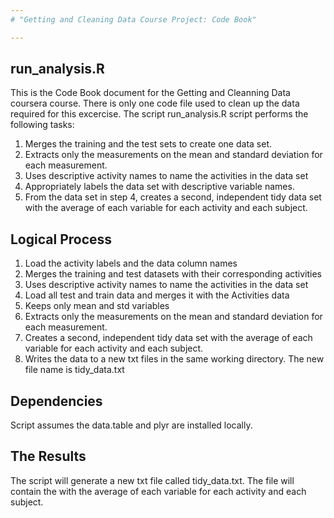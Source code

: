 ```yaml
---
# "Getting and Cleaning Data Course Project: Code Book"

---
```

## run_analysis.R

This is the Code Book document for the Getting and Cleanning Data coursera course. There is only one code file used to clean up the data required for this excercise. The script run_analysis.R script performs the following tasks:

1. Merges the training and the test sets to create one data set.
2. Extracts only the measurements on the mean and standard deviation for each measurement. 
3. Uses descriptive activity names to name the activities in the data set
4. Appropriately labels the data set with descriptive variable names. 
5. From the data set in step 4, creates a second, independent tidy data set with the average of each variable for each activity and each subject.

## Logical Process

1. Load the activity labels and the data column names
2. Merges the training and test datasets with their corresponding activities
3. Uses descriptive activity names to name the activities in the data set
4. Load all test and train data and merges it with the Activities data
5. Keeps only mean and std variables
6. Extracts only the measurements on the mean and standard deviation for each measurement.
7. Creates a second, independent tidy data set with the average of each variable for each activity and each subject.
8. Writes the data to a new txt files in the same working directory. The new file name is tidy_data.txt

## Dependencies

Script assumes the data.table and plyr are installed locally.


## The Results

The script will generate a new txt file called tidy_data.txt. The file will contain the with the average of each variable for each activity and each subject.

